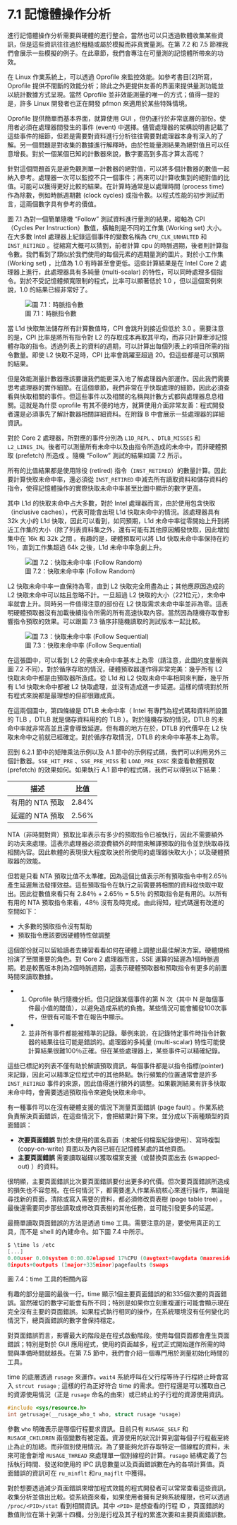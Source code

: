 # 7.1 記憶體操作分析

進行記憶體操作分析需要與硬體的進行整合。當然也可以只透過軟體收集某些資訊，但是這些資訊往往過於粗糙或屬於模擬而非真實量測。在第 7.2 和 7.5 節裡我們會展示一些模擬的例子。在此章節，我們會專注在可量測的記憶體所帶來的功效。

在 Linux 作業系統上，可以透過 Oprofile 來監控效能。如參考書目[2]所寫，Oprofile 提供不間斷的效能分析；除此之外更提供友善的界面來提供量測功能並以統計數據方式呈現。當然 Oprofile 並非效能測量的唯一的方式；值得一提的是，許多 Linux 開發者也正在開發 pfmon 來適用於某些特殊情境。

Oprofile 提供簡單而基本界面，就算使用 GUI ，但仍運行於非常底層的部份。使用者必須在處理器間發生的事件 (event) 中選擇。儘管處理器的架構說明書記載了這些事件的細節，但若是需要對資料進行分析往往需要對處理器本身有深入的了解。另一個問題是對收集的數據進行解釋時。由於性能量測結果為絕對值且可以任意增長。對於一個某個已知的計數器來說，數字要高到多高才算太高呢？

針對這個問題首先是避免觀測單一計數器的絕對值，可以將多個計數器的數值一起納入參考。處理器一次可以監控不只一個事件；再來可以計算收集到的絕對值的比值。可能可以獲得更好比較的結果。在計算時通常是以處理時間 (process time) 作為除數，例如時脈週期數 (clock cycles) 或指令數。以程式性能的初步測試而言，這兩個數字具有參考的價值。

圖 7.1 為對一個簡單隨機 “Follow” 測試資料進行量測的結果，縱軸為 CPI（Cycles Per Instruction）數值，橫軸則是不同的工作集 (Working set) 大小。在大多數 Intel 處理器上紀錄這個事件的變數名稱為 `CPU_CLK_UNHALTED` 和 `INST_RETIRED` 。從縮寫大概可以猜到，前者計算 cpu 的時脈週期，後者則計算指令數。我們看到了類似於我們使用的每個元素的週期量測的圖片。對於小工作集 (Working set) ，比值為 1.0 有時甚至會更低。這些計算結果是在 Intel Core 2 處理器上進行，此處理器具有多純量 (multi-scalar) 的特性，可以同時處理多個指令。對於不受記憶體頻寬限制的程式，比率可以顯著低於 1.0 ，但以這個案例來說，1.0 的結果已經非常好了。

<figure>
  <img src="../assets/figure-7.1.png" alt="圖 7.1：時脈指令數">
  <figcaption>圖 7.1：時脈指令數</figcaption>
</figure>

當 L1d 快取無法儲存所有計算數值時，CPI 會跳升到接近但低於 3.0 。需要注意的是，CPI 比率是將所有指令對 L2 的存取成本再取其平均，而非只計算牽涉記憶體存取的指令。透過列表上的資料的週期，可以計算出每個列表上的項目所需的指令數量。即使 L2 快取不足時，CPI 比率會跳躍至超過 20。但這些都是可以預期的結果。

但是效能測量計數器應該要讓我們能更深入地了解處理器內部運作。因此我們需要思考處理器的實作細節。在這個章節，我們非常在乎快取處理的細節，因此必須查看與快取相關的事件。但這些事件以及相關的名稱與計數方式都與處理器息息相關。這就是為什麼 oprofile 有其不便的地方，就算使用介面非常友善：程式開發者還是必須事先了解計數器相關詳細資料。在附錄 B 中會展示一些處理器的詳細資訊。

對於 Core 2 處理器，所對應的事件分別為 `L1D_REPL` 、`DTLB_MISSES` 和 `L2_LINES_IN`。後者可以測量所有未命中以及由指令所造成的未命中，而非硬體預取 (prefetch) 所造成 。隨機 “Follow” 測試的結果如圖 7.2 所示。

所有的比值結果都是使用除役 (retired) 指令（`INST_RETIRED`）的數量計算。因此要計算快取未命中率，還必須從 `INST_RETIRED` 中減去所有讀取資料和儲存資料的指令，使得記憶體操作的實際快取未命中率甚至比圖中顯示的數字更高。

其中 L1d 的快取未命中占大多數，對於 Intel 處理器而言，由於使用包含快取（inclusive caches），代表可能會出現 L1d 快取未命中的情況。該處理器具有 32k 大小的 L1d 快取，因此可以看到，如同預期，L1d 未命中率從零開始上升到將近工作集的大小（除了列表資料集之外，還有可能有其他原因觸發快取，因此增加集中在 16k 和 32k 之間 。有趣的是，硬體預取可以將 L1d 快取未命中率保持在約 1％，直到工作集超過 64k 之後，L1d 未命中率急劇上升。

<figure>
  <img src="../assets/figure-7.2.png" alt="圖 7.2：快取未命中率 (Follow Random)">
  <figcaption>圖 7.2：快取未命中率 (Follow Random)</figcaption>
</figure>

L2 快取未命中率一直保持為零，直到 L2 快取完全用盡為止；其他應原因造成的 L2 快取未命中可以姑且忽略不計。一旦超過 L2 快取的大小（221位元），未命中率就會上升。同時另一件值得注意的部份在 L2 快取需求未命中率並非為零。這表明硬體預取器沒有加載後續指令所需的所有高速快取內容。當然因為隨機存取會影響指令預取的效果。可以跟圖 7.3 循序非隨機讀取的測試版本一起比較。

<figure>
  <img src="../assets/figure-7.3.png" alt="圖 7.3：快取未命中率 (Follow Sequential)">
  <figcaption>圖 7.3：快取未命中率 (Follow Sequential)</figcaption>
</figure>

在這張圖中，可以看到 L2 的需求未命中率基本上為零（請注意，此圖的度量衡與圖 7.2 不同）。對於循序存取的情況，硬體預取器運作得非常完美：幾乎所有 L2 快取未命中都是由預取器所造成。從 L1d 和 L2 快取未命中率相同來判斷，幾乎所有 L1d 快取未命中都被 L2 快取處理，並沒有造成進一步延遲。這樣的情境對於所有程式來說都是最理想的但卻很難成真。

在這兩個圖中，第四條線是 DTLB 未命中率（ Intel 有專門為程式碼和資料所設置的 TLB ，DTLB 就是儲存資料用的的 TLB ）。對於隨機存取的情況，DTLB 的未命中率就非常高並且還會導致延遲。但有趣的地方在於，DTLB 的代價早在 L2 快取未命中之前就已經確定。對於循序存取情況，DTLB 的未命中率基本上為零。

回到 6.2.1 節中的矩陣乘法示例以及 A.1 節中的示例程式碼，我們可以利用另外三個計數器。`SSE_HIT_PRE` 、`SSE_PRE_MISS` 和 `LOAD_PRE_EXEC` 來查看軟體預取 (prefetch) 的效果如何。如果執行 A.1 節中的程式碼，我們可以得到以下結果：

描述 | 比值
--- | ---
有用的 NTA 預取 | 2.84%
延遲的 NTA 預取 | 2.56%

NTA（非時間對齊）預取比率表示有多少的預取指令已被執行，因此不需要額外的功夫來處理。這表示處理器必須浪費額外的時間來解譯預取的指令並到快取尋找相關內容。因此軟體的表現很大程度取決於所使用的處理器快取大小；以及硬體預取器的效能。

但若是只看 NTA 預取比值不太準確。因為這個比值表示所有預取指令中有2.65％產生延遲無法發揮效益。這些預取指令在執行之前需要將相關的資料從快取中取出。因此從數值來看只有 2.84％ + 2.65％ = 5.5％ 的預取指令是有用的。以所有有用的 NTA 預取指令來看，48％ 沒有及時完成。由此得知，程式碼還有改進的空間如下：

* 大多數的預取指令沒有幫助
* 預取指令應該要因硬體特性做調整

這個部份就可以留給讀者去練習看看如何在硬體上調整出最佳解決方案。硬體規格扮演了至關重要的角色。對 Core 2 處理器而言，SSE 運算的延遲為1個時脈週期。若是較舊版本則為2個時脈週期，這表示硬體預取器和預取指令有更多的前置時間來讀取數據。

- 1. Oprofile 執行隨機分析。但只記錄某個事件的第 N 次（其中 N 是每個事件最小值的閾值），以避免造成系統的負擔。某些情況可能會觸發100次事件，但很有可能不會在報告中顯示。

- 2. 並非所有事件都能被精準的記錄。舉例來說，在記錄特定事件時指令計數器的結果往往可能是錯誤的。處理器的多純量 (multi-scalar) 特性可能使計算結果很難100％正確。但在某些處理器上，某些事件可以精確紀錄。

這些已標記的列表不僅有助於解讀預取資訊，每個事件都是以指令指標(pointer)來記錄，因此可以精準定位程式中的其他熱點。執行頻繁的位置通常會是許多 `INST_RETIRED` 事件的來源，因此值得進行額外的調整。如果觀測結果有許多快取未命中時，會需要透過預取指令來避免快取未命中。

有一種事件可以在沒有硬體支援的情況下測量頁面錯誤 (page fault) 。作業系統負責解決頁面錯誤，在這些情況下，會把結果計算下來。並分成以下兩種類型的頁面錯誤：

- **次要頁面錯誤** 對於未使用的匿名頁面（未被任何檔案紀錄使用）、寫時複製 (copy-on-write) 頁面以及內容已經在記憶體某處的其他頁面。
- **主要頁面錯誤** 需要讀取磁碟以獲取檔案支援（或替換頁面出去 (swapped-out) ）的資料。

很明顯，主要頁面錯誤比次要頁面錯誤要付出更多的代價。但次要頁面錯誤所造成的損失也不容忽視。在任何情況下，都需要進入作業系統核心來進行操作，無論是尋找新的頁面，清除或寫入需要的資料，都必須修改頁表樹 (page table tree) 。最後還需要同步那些讀取或修改頁表樹的其他任務，並可能引發更多的延遲。

最簡單讀取頁面錯誤的方法是透過 time 工具。需要注意的是，要使用真正的工具，而不是 shell 的內建命令。如下圖 7.4 中所示。

```c
$ \time ls /etc
[...]
0.00user 0.00system 0:00.02elapsed 17%CPU (0avgtext+0avgdata 0maxresident)k
0inputs+0outputs (1major+335minor)pagefaults 0swaps
```
圖 7.4：time 工具的相關內容

有趣的部分是圖的最後一行。time 顯示1個主要頁面錯誤的和335個次要的頁面錯誤。當然確切的數字可能會有所不同；特別是如果你立刻重複運行可能會顯示現在完全沒有主要的頁面錯誤。如果程式執行相同的操作，在系統環境沒有任何變化的情況下，總頁面錯誤的數字會保持穩定。

對頁面錯誤而言，影響最大的階段是在程式啟動階段。使用每個頁面都會產生頁面錯誤；特別是對於 GUI 應用程式，使用的頁面越多，程式正式開始運作所需的時間與準備時間就越長。在第 7.5 節中，我們會介紹一個專門用於測量初始化時間的工具。

time 的底層透過 `rusage` 來運作。`wait4` 系統呼叫在父行程等待子行程終止時會寫入 `strcut rusage` ; 這樣的行為正好符合 time 的需求。但行程還是可以獲取自己的資源使用情況（正是 `rusage` 命名的由來）或已終止的子行程的資源使用資訊。

```c
#include <sys/resource.h>
int getrusage(__rusage_who_t who, struct rusage *usage)
```

參數 `who` 明確表示是哪個行程要求資訊。目前只有 `RUSAGE_SELF` 和 
`RUSAGE_CHILDREN` 兩個變數有被定義。資源使用的狀況計算到當每個子行程截至終止為止的加總。而非個別使用情況。為了要能夠允許存取特定一個線程的資料，未來可能會新增 `RUSAGE_THREAD` 來處理單一個別線程的計算。`rusage` 結構定義了包括執行時間、發送和使用的 IPC 訊息數量以及頁面錯誤數在內的各項計算值。頁面錯誤的資訊可在 `ru_minflt` 和`ru_majflt` 中獲得。

對於想要透過減少頁面錯誤來增加程式效能的程式開發者可以常常查看這些資訊，收集分析並做出比較。從系統面來看，如果使用者擁有足夠系統權限，也可以透過 `/proc/<PID>/stat` 看到相關資訊。其中 `<PID>` 是想查看的行程 ID ，頁面錯誤的數值則位在第十到第十四欄。分別是行程及其子程的累進次要和主要頁面錯誤數。